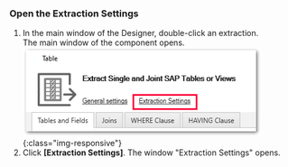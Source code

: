 
### Open the Extraction Settings

1. In the main window of the Designer, double-click an extraction.<br>
The main window of the component opens.<br>
![Extraction-Settings](/img/content/Extraction-Settings_designer.png){:class="img-responsive"}
2. Click **[Extraction Settings]**.
The window "Extraction Settings" opens.